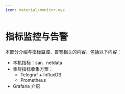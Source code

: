 ```yaml
---
icon: material/monitor-eye
---
```


# 指标监控与告警

本部分介绍与指标监控、告警相关的内容，包括以下内容：

- 本机指标：sar、netdata
- 集群指标收集方案：
    - Telegraf + InfluxDB
    - Prometheus
- Grafana 介绍
